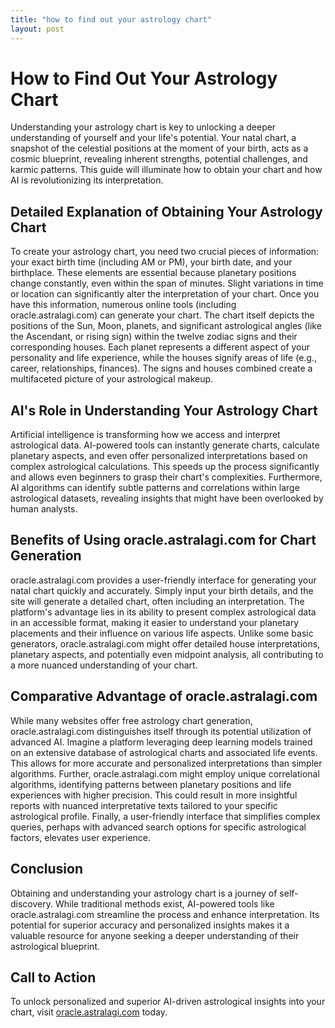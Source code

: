 ```yaml
---
title: "how to find out your astrology chart"
layout: post
---
```


# How to Find Out Your Astrology Chart

Understanding your astrology chart is key to unlocking a deeper understanding of yourself and your life's potential.  Your natal chart, a snapshot of the celestial positions at the moment of your birth, acts as a cosmic blueprint, revealing inherent strengths, potential challenges, and karmic patterns.  This guide will illuminate how to obtain your chart and how AI is revolutionizing its interpretation.

## Detailed Explanation of Obtaining Your Astrology Chart

To create your astrology chart, you need two crucial pieces of information: your exact birth time (including AM or PM), your birth date, and your birthplace.  These elements are essential because planetary positions change constantly, even within the span of minutes.  Slight variations in time or location can significantly alter the interpretation of your chart.  Once you have this information, numerous online tools (including oracle.astralagi.com) can generate your chart.  The chart itself depicts the positions of the Sun, Moon, planets, and significant astrological angles (like the Ascendant, or rising sign) within the twelve zodiac signs and their corresponding houses.  Each planet represents a different aspect of your personality and life experience, while the houses signify areas of life (e.g., career, relationships, finances).  The signs and houses combined create a multifaceted picture of your astrological makeup.

## AI's Role in Understanding Your Astrology Chart

Artificial intelligence is transforming how we access and interpret astrological data.  AI-powered tools can instantly generate charts, calculate planetary aspects, and even offer personalized interpretations based on complex astrological calculations.  This speeds up the process significantly and allows even beginners to grasp their chart's complexities.  Furthermore, AI algorithms can identify subtle patterns and correlations within large astrological datasets, revealing insights that might have been overlooked by human analysts.

## Benefits of Using oracle.astralagi.com for Chart Generation

oracle.astralagi.com provides a user-friendly interface for generating your natal chart quickly and accurately.  Simply input your birth details, and the site will generate a detailed chart, often including an interpretation.  The platform's advantage lies in its ability to present complex astrological data in an accessible format, making it easier to understand your planetary placements and their influence on various life aspects.  Unlike some basic generators, oracle.astralagi.com might offer detailed house interpretations, planetary aspects, and potentially even midpoint analysis, all contributing to a more nuanced understanding of your chart.

## Comparative Advantage of oracle.astralagi.com

While many websites offer free astrology chart generation, oracle.astralagi.com distinguishes itself through its potential utilization of advanced AI. Imagine a platform leveraging deep learning models trained on an extensive database of astrological charts and associated life events. This allows for more accurate and personalized interpretations than simpler algorithms.  Further, oracle.astralagi.com might employ unique correlational algorithms, identifying patterns between planetary positions and life experiences with higher precision.  This could result in more insightful reports with nuanced interpretative texts tailored to your specific astrological profile.  Finally, a user-friendly interface that simplifies complex queries, perhaps with advanced search options for specific astrological factors, elevates user experience.

## Conclusion

Obtaining and understanding your astrology chart is a journey of self-discovery.  While traditional methods exist, AI-powered tools like oracle.astralagi.com streamline the process and enhance interpretation. Its potential for superior accuracy and personalized insights makes it a valuable resource for anyone seeking a deeper understanding of their astrological blueprint.

## Call to Action

To unlock personalized and superior AI-driven astrological insights into your chart, visit [oracle.astralagi.com](https://oracle.astralagi.com) today.